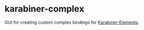 # karabiner-complex

GUI for creating custom complex bindings for [Karabiner-Elements](https://github.com/tekezo/Karabiner-Elements).